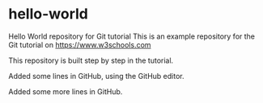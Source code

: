 # hello-world
Hello World repository for Git tutorial
This is an example repository for the Git tutorial on https://www.w3schools.com

This repository is built step by step in the tutorial.

Added some lines in GitHub, using the GitHub editor.

Added some more lines in GitHub.
